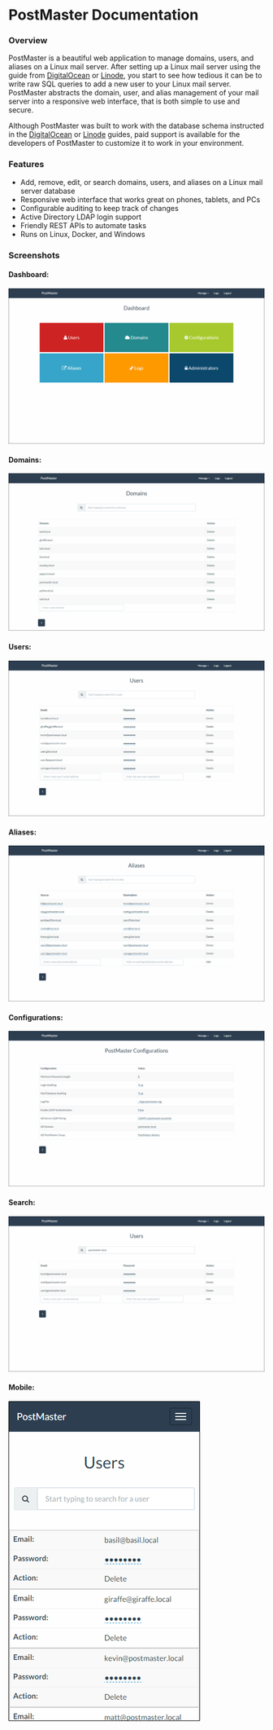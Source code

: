 <style>
div.wy-nav-content {
    max-width: 1100px;
}
</style>
# PostMaster Documentation

### Overview

PostMaster is a beautiful web application to manage domains, users, and aliases on a Linux mail server.
After setting up a Linux mail server using the guide from [DigitalOcean](https://www.digitalocean.com/community/tutorials/how-to-configure-a-mail-server-using-postfix-dovecot-mysql-and-spamassassin) or [Linode](https://www.linode.com/docs/email/postfix/email-with-postfix-dovecot-and-mysql),
you start to see how tedious it can be to write raw SQL queries to add a new user to your Linux mail server.
PostMaster abstracts the domain, user, and alias management of your mail server into a responsive web interface, that is both simple to use and secure.

Although PostMaster was built to work with the database schema instructed in the [DigitalOcean](https://www.digitalocean.com/community/tutorials/how-to-configure-a-mail-server-using-postfix-dovecot-mysql-and-spamassassin) or [Linode](https://www.linode.com/docs/email/postfix/email-with-postfix-dovecot-and-mysql) guides,
paid support is available for the developers of PostMaster to customize it to work in your environment.

### Features

* Add, remove, edit, or search domains, users, and aliases on a Linux mail server database
* Responsive web interface that works great on phones, tablets, and PCs
* Configurable auditing to keep track of changes
* Active Directory LDAP login support
* Friendly REST APIs to automate tasks
* Runs on Linux, Docker, and Windows

### Screenshots

#### Dashboard:
[![Dashboard](imgs/Dashboard.png)](imgs/Dashboard.png)

#### Domains:
[![Domains](imgs/Domains.png)](imgs/Domains.png)

#### Users:
[![Users](imgs/Users.png)](imgs/Users.png)

#### Aliases:
[![Aliases](imgs/Aliases.png)](imgs/Aliases.png)

#### Configurations:
[![Configurations](imgs/Configurations.png)](imgs/Configurations.png)

#### Search:
[![Search](imgs/Search.png)](imgs/Search.png)

#### Mobile:
[![Mobile](imgs/Mobile.png)](imgs/Mobile.png)
